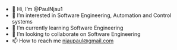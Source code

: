 - 👋 Hi, I’m @PaulNjau1
- 👀 I’m interested in Software Engineering, Automation and Control systems
- 🌱 I’m currently learning Software Engineering 
- 💞️ I’m looking to collaborate on Software Engineering 
- 📫 How to reach me njaupaul@gmail.com

<!---
PaulNjau1/PaulNjau1 is a ✨ special ✨ repository because its `README.md` (this file) appears on your GitHub profile.
You can click the Preview link to take a look at your changes.
--->
